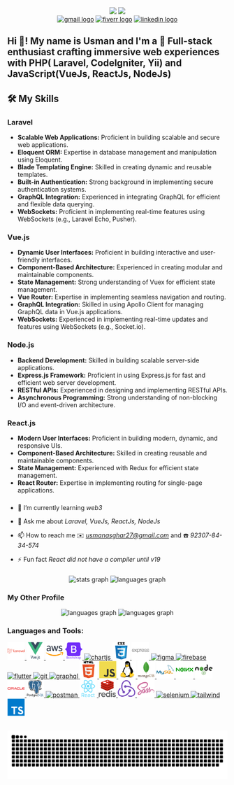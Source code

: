 <div align='center'>
  <div>

<img  height="200" src="https://media3.giphy.com/media/2IudUHdI075HL02Pkk/giphy.gif?cid=6c09b952h8s5sosfugb2tqk7oq3wsiwc3fezgg43rppww7qt&ep=v1_gifs_search&rid=giphy.gif&ct=g"  />
  <img src="https://i.giphy.com/media/v1.Y2lkPTc5MGI3NjExMWdtaThwcXdhOW5odGI4cTNyMWhtMzdxN3lrc3NnOXRxeGhuYjVtZSZlcD12MV9pbnRlcm5hbF9naWZfYnlfaWQmY3Q9cw/M9gbBd9nbDrOTu1Mqx/giphy.gif"  height="200"/>
  </div>

<div align="center">
  <a href="mailto:usmanasghar27@gmail.com"><img src="https://img.shields.io/static/v1?message=Gmail&logo=gmail&label=&color=D14836&logoColor=white&labelColor=&style=for-the-badge" height="35" alt="gmail logo"  /></a>
   <a href="https://www.fiverr.com/usmanasghar"><img src="https://img.shields.io/static/v1?message=Fiverr&logo=fiverr&label=&color=00b22d&logoColor=white&labelColor=&style=for-the-badge" height="35" alt="fiverr logo"  /></a>
  <a href="https://www.linkedin.com/in/usman-asghar-305810b6"><img src="https://img.shields.io/static/v1?message=LinkedIn&logo=linkedin&label=&color=0077B5&logoColor=white&labelColor=&style=for-the-badge" height="35" alt="linkedin logo"  /></a>
</div>
</div>

<h2 align="left">Hi 👋! My name is Usman and I'm a 🚀 Full-stack enthusiast crafting immersive web experiences with PHP(
Laravel, CodeIgniter, Yii) and JavaScript(VueJs, ReactJs, NodeJs)</h2>

## 🛠️ My Skills

### Laravel

- **Scalable Web Applications:** Proficient in building scalable and secure web applications.
- **Eloquent ORM:** Expertise in database management and manipulation using Eloquent.
- **Blade Templating Engine:** Skilled in creating dynamic and reusable templates.
- **Built-in Authentication:** Strong background in implementing secure authentication systems.
- **GraphQL Integration:** Experienced in integrating GraphQL for efficient and flexible data querying.
- **WebSockets:** Proficient in implementing real-time features using WebSockets (e.g., Laravel Echo, Pusher).

### Vue.js

- **Dynamic User Interfaces:** Proficient in building interactive and user-friendly interfaces.
- **Component-Based Architecture:** Experienced in creating modular and maintainable components.
- **State Management:** Strong understanding of Vuex for efficient state management.
- **Vue Router:** Expertise in implementing seamless navigation and routing.
- **GraphQL Integration:** Skilled in using Apollo Client for managing GraphQL data in Vue.js applications.
- **WebSockets:** Experienced in implementing real-time updates and features using WebSockets (e.g., Socket.io).

### Node.js

- **Backend Development:** Skilled in building scalable server-side applications.
- **Express.js Framework:** Proficient in using Express.js for fast and efficient web server development.
- **RESTful APIs:** Experienced in designing and implementing RESTful APIs.
- **Asynchronous Programming:** Strong understanding of non-blocking I/O and event-driven architecture.

### React.js

- **Modern User Interfaces:** Proficient in building modern, dynamic, and responsive UIs.
- **Component-Based Architecture:** Skilled in creating reusable and maintainable components.
- **State Management:** Experienced with Redux for efficient state management.
- **React Router:** Expertise in implementing routing for single-page applications.

###

- 🌱 I’m currently learning *web3*

- 💬 Ask me about *Laravel, VueJs, ReactJs, NodeJs*

- 📫 How to reach me ✉️ *usmanasghar27@gmail.com* and ☎️ *92307-84-34-574*

- ⚡ Fun fact *React did not have a compiler until v19*

###

<div align="center">
  <img src="https://github-readme-stats.vercel.app/api?username=usmanasghar&hide_title=false&hide_rank=false&show_icons=true&include_all_commits=true&count_private=true&disable_animations=false&theme=dracula&locale=en&hide_border=false" height="150" alt="stats graph"  />
  <img src="https://github-readme-stats.vercel.app/api/top-langs?username=usmanasghar&locale=en&hide_title=false&layout=compact&card_width=320&langs_count=5&theme=dracula&hide_border=false" height="150" alt="languages graph"  />
</div>

### My Other Profile

<div align="center">
  <img src="https://github-readme-stats.vercel.app/api?username=usmasa&theme=vue-dark&show_icons=true&hide_border=true&count_private=true" height="150" alt="languages graph"  />
  <img src="https://github-readme-streak-stats.herokuapp.com/?user=usmasa&theme=vue-dark&hide_border=true" height="150" alt="languages graph"  />
</div>

###

<div align="left">
  <h3 align="left">Languages and Tools:</h3>
<p align="left">
  <a href="https://www.laravel.com" target="_blank" rel="noreferrer"> <img src="https://raw.githubusercontent.com/devicons/devicon/master/icons/laravel/laravel-original-wordmark.svg"" alt="laravel" width="40" height="40"/> </a>
  <a href="https://vuejs.org/" target="_blank" rel="noreferrer"> <img src="https://raw.githubusercontent.com/devicons/devicon/master/icons/vuejs/vuejs-original-wordmark.svg" alt="vuejs" width="40" height="40"/> </a> 
  <a href="https://aws.amazon.com" target="_blank" rel="noreferrer"> <img src="https://raw.githubusercontent.com/devicons/devicon/master/icons/amazonwebservices/amazonwebservices-original-wordmark.svg" alt="aws" width="40" height="40"/> </a> <a href="https://getbootstrap.com" target="_blank" rel="noreferrer"> <img src="https://raw.githubusercontent.com/devicons/devicon/master/icons/bootstrap/bootstrap-plain-wordmark.svg" alt="bootstrap" width="40" height="40"/> </a> <a href="https://www.chartjs.org" target="_blank" rel="noreferrer"> <img src="https://www.chartjs.org/media/logo-title.svg" alt="chartjs" width="40" height="40"/> </a> <a href="https://www.w3schools.com/css/" target="_blank" rel="noreferrer"> <img src="https://raw.githubusercontent.com/devicons/devicon/master/icons/css3/css3-original-wordmark.svg" alt="css3" width="40" height="40"/> </a> <a href="https://expressjs.com" target="_blank" rel="noreferrer"> <img src="https://raw.githubusercontent.com/devicons/devicon/master/icons/express/express-original-wordmark.svg" alt="express" width="40" height="40"/> </a> <a href="https://www.figma.com/" target="_blank" rel="noreferrer"> <img src="https://www.vectorlogo.zone/logos/figma/figma-icon.svg" alt="figma" width="40" height="40"/> </a> <a href="https://firebase.google.com/" target="_blank" rel="noreferrer"> <img src="https://www.vectorlogo.zone/logos/firebase/firebase-icon.svg" alt="firebase" width="40" height="40"/> </a> <a href="https://flutter.dev" target="_blank" rel="noreferrer"> <img src="https://www.vectorlogo.zone/logos/flutterio/flutterio-icon.svg" alt="flutter" width="40" height="40"/> </a> <a href="https://git-scm.com/" target="_blank" rel="noreferrer"> <img src="https://www.vectorlogo.zone/logos/git-scm/git-scm-icon.svg" alt="git" width="40" height="40"/> </a> <a href="https://graphql.org" target="_blank" rel="noreferrer"> <img src="https://www.vectorlogo.zone/logos/graphql/graphql-icon.svg" alt="graphql" width="40" height="40"/> </a> <a href="https://www.w3.org/html/" target="_blank" rel="noreferrer"> <img src="https://raw.githubusercontent.com/devicons/devicon/master/icons/html5/html5-original-wordmark.svg" alt="html5" width="40" height="40"/> </a> <a href="https://developer.mozilla.org/en-US/docs/Web/JavaScript" target="_blank" rel="noreferrer"> <img src="https://raw.githubusercontent.com/devicons/devicon/master/icons/javascript/javascript-original.svg" alt="javascript" width="40" height="40"/> </a> <a href="https://www.linux.org/" target="_blank" rel="noreferrer"> <img src="https://raw.githubusercontent.com/devicons/devicon/master/icons/linux/linux-original.svg" alt="linux" width="40" height="40"/> </a> <a href="https://www.mongodb.com/" target="_blank" rel="noreferrer"> <img src="https://raw.githubusercontent.com/devicons/devicon/master/icons/mongodb/mongodb-original-wordmark.svg" alt="mongodb" width="40" height="40"/> </a> <a href="https://www.mysql.com/" target="_blank" rel="noreferrer"> <img src="https://raw.githubusercontent.com/devicons/devicon/master/icons/mysql/mysql-original-wordmark.svg" alt="mysql" width="40" height="40"/>  <a href="https://www.nginx.com" target="_blank" rel="noreferrer"> <img src="https://raw.githubusercontent.com/devicons/devicon/master/icons/nginx/nginx-original.svg" alt="nginx" width="40" height="40"/> </a> <a href="https://nodejs.org" target="_blank" rel="noreferrer"> <img src="https://raw.githubusercontent.com/devicons/devicon/master/icons/nodejs/nodejs-original-wordmark.svg" alt="nodejs" width="40" height="40"/> </a> <a href="https://www.oracle.com/" target="_blank" rel="noreferrer"> <img src="https://raw.githubusercontent.com/devicons/devicon/master/icons/oracle/oracle-original.svg" alt="oracle" width="40" height="40"/> </a> <a href="https://www.postgresql.org" target="_blank" rel="noreferrer"> <img src="https://raw.githubusercontent.com/devicons/devicon/master/icons/postgresql/postgresql-original-wordmark.svg" alt="postgresql" width="40" height="40"/> </a> <a href="https://postman.com" target="_blank" rel="noreferrer"> <img src="https://www.vectorlogo.zone/logos/getpostman/getpostman-icon.svg" alt="postman" width="40" height="40"/> </a> <a href="https://reactjs.org/" target="_blank" rel="noreferrer"> <img src="https://raw.githubusercontent.com/devicons/devicon/master/icons/react/react-original-wordmark.svg" alt="react" width="40" height="40"/> </a> <a href="https://redis.io" target="_blank" rel="noreferrer"> <img src="https://raw.githubusercontent.com/devicons/devicon/master/icons/redis/redis-original-wordmark.svg" alt="redis" width="40" height="40"/> </a> <a href="https://redux.js.org" target="_blank" rel="noreferrer"> <img src="https://raw.githubusercontent.com/devicons/devicon/master/icons/redux/redux-original.svg" alt="redux" width="40" height="40"/> </a> <a href="https://sass-lang.com" target="_blank" rel="noreferrer"> <img src="https://raw.githubusercontent.com/devicons/devicon/master/icons/sass/sass-original.svg" alt="sass" width="40" height="40"/> </a> <a href="https://www.selenium.dev" target="_blank" rel="noreferrer"> <img src="https://raw.githubusercontent.com/detain/svg-logos/780f25886640cef088af994181646db2f6b1a3f8/svg/selenium-logo.svg" alt="selenium" width="40" height="40"/> </a> <a href="https://tailwindcss.com/" target="_blank" rel="noreferrer"> <img src="https://www.vectorlogo.zone/logos/tailwindcss/tailwindcss-icon.svg" alt="tailwind" width="40" height="40"/> </a> <a href="https://www.typescriptlang.org/" target="_blank" rel="noreferrer"> <img src="https://raw.githubusercontent.com/devicons/devicon/master/icons/typescript/typescript-original.svg" alt="typescript" width="40" height="40"/> </a> </p>
</div>


<br clear="both">
<img src="https://raw.githubusercontent.com/hassanshahzadse/hassanshahzadse/output/snake.svg" alt="Snake animation" />

###
